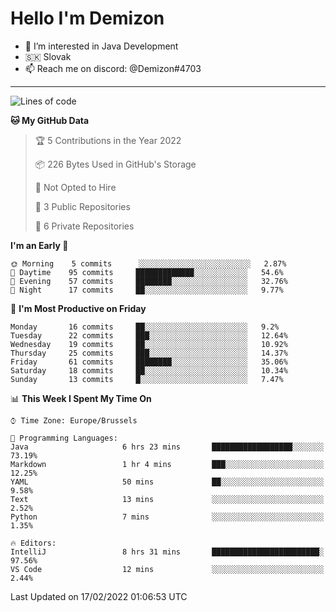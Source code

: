 # Hello I'm Demizon
- 👀 I’m interested in Java Development
- 🇸🇰 Slovak
- 📫 Reach me on discord: @Demizon#4703
<hr>

<!--START_SECTION:waka-->
![Lines of code](https://img.shields.io/badge/From%20Hello%20World%20I%27ve%20Written-12%20Thousand%20lines%20of%20code-blue)

**🐱 My GitHub Data** 

> 🏆 5 Contributions in the Year 2022
 > 
> 📦 226 Bytes Used in GitHub's Storage 
 > 
> 🚫 Not Opted to Hire
 > 
> 📜 3 Public Repositories 
 > 
> 🔑 6 Private Repositories  
 > 
**I'm an Early 🐤** 

```text
🌞 Morning    5 commits      ░░░░░░░░░░░░░░░░░░░░░░░░░   2.87% 
🌆 Daytime    95 commits     █████████████░░░░░░░░░░░░   54.6% 
🌃 Evening    57 commits     ████████░░░░░░░░░░░░░░░░░   32.76% 
🌙 Night      17 commits     ██░░░░░░░░░░░░░░░░░░░░░░░   9.77%

```
📅 **I'm Most Productive on Friday** 

```text
Monday       16 commits     ██░░░░░░░░░░░░░░░░░░░░░░░   9.2% 
Tuesday      22 commits     ███░░░░░░░░░░░░░░░░░░░░░░   12.64% 
Wednesday    19 commits     ██░░░░░░░░░░░░░░░░░░░░░░░   10.92% 
Thursday     25 commits     ███░░░░░░░░░░░░░░░░░░░░░░   14.37% 
Friday       61 commits     ████████░░░░░░░░░░░░░░░░░   35.06% 
Saturday     18 commits     ██░░░░░░░░░░░░░░░░░░░░░░░   10.34% 
Sunday       13 commits     █░░░░░░░░░░░░░░░░░░░░░░░░   7.47%

```


📊 **This Week I Spent My Time On** 

```text
⌚︎ Time Zone: Europe/Brussels

💬 Programming Languages: 
Java                     6 hrs 23 mins       ██████████████████░░░░░░░   73.19% 
Markdown                 1 hr 4 mins         ███░░░░░░░░░░░░░░░░░░░░░░   12.25% 
YAML                     50 mins             ██░░░░░░░░░░░░░░░░░░░░░░░   9.58% 
Text                     13 mins             ░░░░░░░░░░░░░░░░░░░░░░░░░   2.52% 
Python                   7 mins              ░░░░░░░░░░░░░░░░░░░░░░░░░   1.35%

🔥 Editors: 
IntelliJ                 8 hrs 31 mins       ████████████████████████░   97.56% 
VS Code                  12 mins             ░░░░░░░░░░░░░░░░░░░░░░░░░   2.44%

```


 Last Updated on 17/02/2022 01:06:53 UTC
<!--END_SECTION:waka-->
